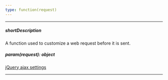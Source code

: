 ```yaml
---
type: function(request)
---
```

---
##### shortDescription
A function used to customize a web request before it is sent.

##### param(request): object
<a href="https://api.jquery.com/jQuery.ajax/#jQuery-ajax-settings">jQuery ajax settings</a>

---
